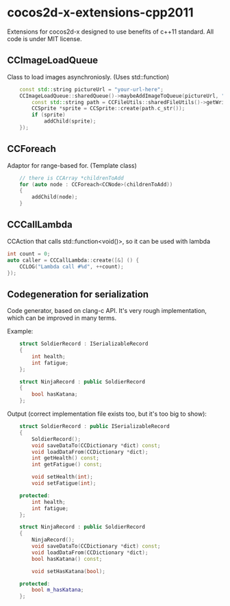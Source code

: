 cocos2d-x-extensions-cpp2011
============================

Extensions for cocos2d-x designed to use benefits of c++11 standard. All code is under MIT license.

CCImageLoadQueue
---------------
Class to load images asynchroniosly. (Uses std::function)
```c++
    const std::string pictureUrl = "your-url-here";
    CCImageLoadQueue::sharedQueue()->maybeAddImageToQueue(pictureUrl, "__cached_picture.jpg", [this] (bool success, const std::string &imageName) {
        const std::string path = CCFileUtils::sharedFileUtils()->getWritablePath() + imageName;
        CCSprite *sprite = CCSprite::create(path.c_str());
        if (sprite)
            addChild(sprite);
    });
```

CCForeach
---------------
Adaptor for range-based for. (Template class)
```c++
    // there is CCArray *childrenToAdd
    for (auto node : CCForeach<CCNode>(childrenToAdd))
    {
        addChild(node);
    }
```

CCCallLambda
---------------
CCAction that calls std::function<void()>, so it can be used with lambda

```c++
int count = 0;
auto caller = CCCallLambda::create([&] () {
    CCLOG("Lambda call #%d", ++count);
});
```


Codegeneration for serialization
---------------
Code generator, based on clang-c API. It's very rough implementation, which can be improved in many terms.

Example:
```c++
    struct SoldierRecord : ISerializableRecord
    {
        int health;
        int fatigue;
    };

    struct NinjaRecord : public SoldierRecord
    {
        bool hasKatana;
    };
```

Output (correct implementation file exists too, but it's too big to show):
```c++
    struct SoldierRecord : public ISerializableRecord
    {
        SoldierRecord();
        void saveDataTo(CCDictionary *dict) const;
        void loadDataFrom(CCDictionary *dict);
        int getHealth() const;
        int getFatigue() const;

        void setHealth(int);
        void setFatigue(int);

    protected:
        int health;
        int fatigue;
    };

    struct NinjaRecord : public SoldierRecord
    {
        NinjaRecord();
        void saveDataTo(CCDictionary *dict) const;
        void loadDataFrom(CCDictionary *dict);
        bool hasKatana() const;

        void setHasKatana(bool);

    protected:
        bool m_hasKatana;
    };
```
